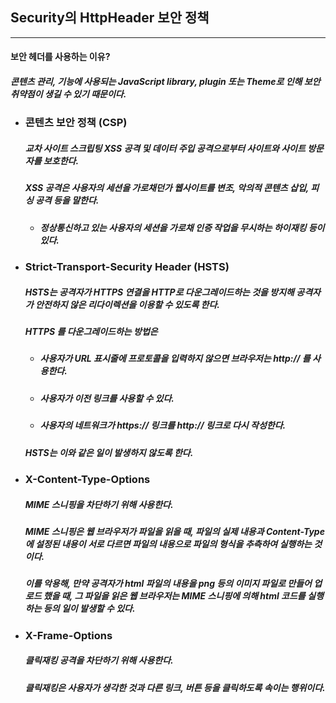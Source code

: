 ## Security의 HttpHeader 보안 정책

---

#### 보안 헤더를 사용하는 이유?

##### 콘텐츠 관리, 기능에 사용되는 JavaScript library, plugin 또는 Theme로 인해 보안 취약점이 생길 수 있기 때문이다.

* ### 콘텐츠 보안 정책 (CSP)

  ##### 교차 사이트 스크립팅 XSS 공격 및 데이터 주입 공격으로부터 사이트와 사이트 방문자를 보호한다.

  ##### XSS 공격은 사용자의 세션을 가로채던가 웹사이트를 변조, 악의적 콘텐츠 삽입, 피싱 공격 등을 말한다.

  * ##### 정상통신하고 있는 사용자의 세션을 가로채 인증 작업을 무시하는 하이재킹 등이 있다.

* ### Strict-Transport-Security Header (HSTS)

  ##### HSTS는 공격자가 HTTPS 연결을 HTTP로 다운그레이드하는 것을 방지해 공격자가 안전하지 않은 리다이렉션을 이용할 수 있도록 한다.

  ##### HTTPS 를 다운그레이드하는 방법은

  * ##### 사용자가 URL 표시줄에 프로토콜을 입력하지 않으면 브라우저는 http:// 를 사용한다.

  * ##### 사용자가 이전 링크를 사용할 수 있다.

  * ##### 사용자의 네트워크가 https:// 링크를 http:// 링크로 다시 작성한다.

  ##### HSTS는 이와 같은 일이 발생하지 않도록 한다.

* ### X-Content-Type-Options

  ##### MIME 스니핑을 차단하기 위해 사용한다.

  ##### MIME 스니핑은 웹 브라우저가 파일을 읽을 때, 파일의 실제 내용과 Content-Type에 설정된 내용이 서로 다르면 파일의 내용으로 파일의 형식을 추측하여 실행하는 것이다.

  ##### 이를 악용해, 만약 공격자가 html 파일의 내용을 png 등의 이미지 파일로 만들어 업로드 했을 때, 그 파일을 읽은 웹 브라우저는 MIME 스니핑에 의해 html 코드를 실행하는 등의 일이 발생할 수 있다.

* ### X-Frame-Options

  ##### 클릭재킹 공격을 차단하기 위해 사용한다.

  ##### 클릭재킹은 사용자가 생각한 것과 다른 링크, 버튼 등을 클릭하도록 속이는 행위이다.